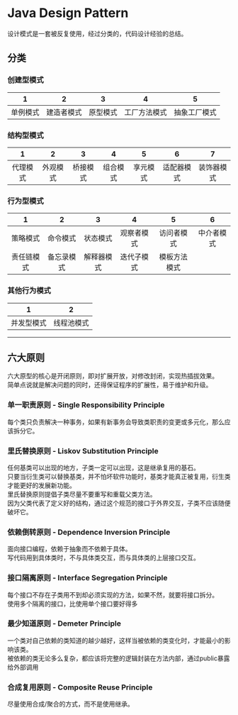 # Java Design Pattern

设计模式是一套被反复使用，经过分类的，代码设计经验的总结。

## 分类

### **创建型模式**

| 1 | 2 | 3 | 4 | 5 |
| :-: | :-: | :-: | :-: | :-: |
| 单例模式 | 建造者模式 | 原型模式 | 工厂方法模式 | 抽象工厂模式 |

### **结构型模式**

| 1  | 2  | 3  | 4  | 5  | 6  | 7 |
| :-: | :-: | :-: | :-: | :-: | :-: | :-: |
| 代理模式 | 外观模式 | 桥接模式 | 组合模式 | 享元模式 | 适配器模式 | 装饰器模式 | 

### **行为型模式**

| 1  | 2  | 3  | 4  | 5  | 6  |
| :-: | :-: | :-: | :-: | :-: | :-: |
| 策略模式 | 命令模式 | 状态模式 | 观察者模式 | 访问者模式 | 中介者模式 |
| 责任链模式 | 备忘录模式 | 解释器模式 | 迭代子模式 | 模板方法模式 |

### **其他行为模式**

| 1 | 2 |
| :-: | :-: |
| 并发型模式 | 线程池模式 |

- - -

## 六大原则

六大原型的核心是开闭原则，即对扩展开放，对修改封闭，实现热插拔效果。<br />
简单点说就是解决问题的同时，还得保证程序的扩展性，易于维护和升级。

### **单一职责原则** - Single Responsibility Principle

每个类只负责解决一种事务，如果有新事务会导致类职责的变更或多元化，那么应该拆分它。

### **里氏替换原则** - Liskov Substitution Principle

任何基类可以出现的地方，子类一定可以出现，这是继承复用的基石。<br />
只要当衍生类可以替换基类，并不怕坏软件功能时，基类才能真正被复用，衍生类才能更好的发展新功能。<br />
里氏替换原则提倡子类尽量不要重写和重载父类方法。<br />
因为父类代表了定义好的结构，通过这个规范的接口于外界交互，子类不应该随便破坏它。

### **依赖倒转原则** - Dependence Inversion Principle

面向接口编程，依赖于抽象而不依赖于具体。<br />
写代码用到具体类时，不与具体类交互，而与具体类的上层接口交互。

### **接口隔离原则** - Interface Segregation Principle

每个接口不存在子类用不到却必须实现的方法，如果不然，就要将接口拆分。<br />
使用多个隔离的接口，比使用单个接口要好得多

### **最少知道原则** - Demeter Principle

一个类对自己依赖的类知道的越少越好，这样当被依赖的类变化时，才能最小的影响该类。<br />
被依赖的类无论多么复杂，都应该将完整的逻辑封装在方法内部，通过public暴露给外部调用

### **合成复用原则** - Composite Reuse Principle

尽量使用合成/聚合的方式，而不是使用继承。
